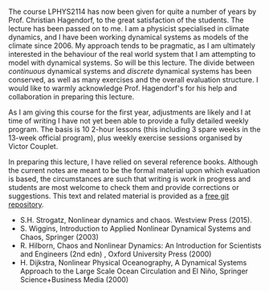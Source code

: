 The course LPHYS2114 has now been given for quite a number of years by Prof. Christian Hagendorf, to the great satisfaction of the students. The lecture has been passed on to me. I am a  physicist specialised in climate dynamics, and I have been working dynamical systems as models of the climate since 2006. My approach tends to be pragmatic, as I am ultimately interested in the behaviour of the real world system that I am attempting to model with dynamical systems. So will be this lecture. The divide between _continuous_ dynamical systems and _discrete_ dynamical systems has been conserved, as well as many exercises and the overall evaluation structure. I would like to warmly acknowledge Prof. Hagendorf's for his help and collaboration in preparing this lecture.

As I am giving this course for the first year, adjustments are likely and I at time of writing I have not yet been able to provide a fully detailed weekly program. The basis is 10 2-hour lessons (this including 3 spare weeks in the 13-week official program), plus weekly exercise sessions organised by Victor Couplet.

In preparing this lecture, I have relied on several reference books. Although the current notes are meant to be the formal material upon which evaluation is based, the circumstances are such that writing is work in progress and students are most welcome to check them and provide corrections or suggestions. This text and related material is provided as a [free git repository](https://github.com/mcrucifix/LPHYS2114).

 -   S.H. Strogatz, Nonlinear dynamics and chaos. Westview Press (2015).
 -   S. Wiggins, Introduction to Applied Nonlinear Dynamical Systems and Chaos, Springer (2003)
 -   R. Hilborn, Chaos and Nonlinear Dynamics: An Introduction for Scientists and Engineers (2nd edn) , Oxford University Press (2000)
 -   H. Dijkstra, Nonlinear Physical Oceanography, A Dynamical Systems Approach to the Large Scale Ocean Circulation and El Niño, Springer Science+Business Media (2000)


